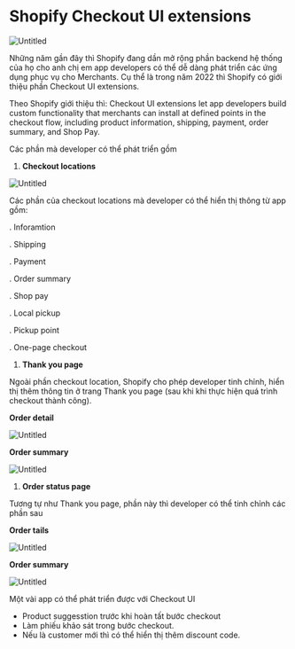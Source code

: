 # Shopify Checkout UI extensions

![Untitled](Shopify%20Checkout%20UI%20extensions%201fd4b9d841fb4495ad8587ceaef93982/Untitled.png)

Những năm gần đây thì Shopify đang dần mở rộng phần backend hệ thống của họ cho anh chị em app developers có thể dễ dàng phát triển các ứng dụng phục vụ cho Merchants. Cụ thể là trong năm 2022 thì Shopify có giới thiệu phần Checkout UI extensions.

Theo Shopify giới thiệu thì: Checkout UI extensions let app developers build custom functionality that merchants can install at defined points in the checkout flow, including product information, shipping, payment, order summary, and Shop Pay.

Các phần mà developer có thể phát triển gồm

1. **Checkout locations**

![Untitled](Shopify%20Checkout%20UI%20extensions%201fd4b9d841fb4495ad8587ceaef93982/Untitled%201.png)

Các phần của checkout locations mà developer có thể hiển thị thông từ app gồm:

. Inforamtion

. Shipping

. Payment

. Order summary

. Shop pay

. Local pickup

. Pickup point

. One-page checkout

1. **Thank you page**

Ngoài phần checkout location, Shopify cho phép developer tinh chỉnh, hiển thị thêm thông tin ở trang Thank you page (sau khi khi thực hiện quá trình checkout thành công).

**Order detail**

![Untitled](Shopify%20Checkout%20UI%20extensions%201fd4b9d841fb4495ad8587ceaef93982/Untitled%202.png)

**Order summary**

![Untitled](Shopify%20Checkout%20UI%20extensions%201fd4b9d841fb4495ad8587ceaef93982/Untitled%203.png)

1. **Order status page**

Tương tự như Thank you page, phần này thì developer có thể tinh chỉnh các phần sau

**Order tails**

![Untitled](Shopify%20Checkout%20UI%20extensions%201fd4b9d841fb4495ad8587ceaef93982/Untitled%204.png)

**Order summary**

![Untitled](Shopify%20Checkout%20UI%20extensions%201fd4b9d841fb4495ad8587ceaef93982/Untitled%205.png)

Một vài app có thể phát triển được với Checkout UI

- Product suggesstion trước khi hoàn tất bước checkout
- Làm phiếu khảo sát trong bước checkout.
- Nếu là customer mới thì có thể hiển thị thêm discount code.